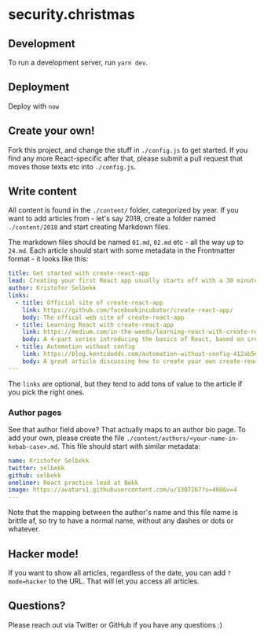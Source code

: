 # security.christmas

## Development

To run a development server, run `yarn dev`.

## Deployment

Deploy with `now`

## Create your own!

Fork this project, and change the stuff in `./config.js` to get started. If you find any more React-specific after that,
please submit a pull request that moves those texts etc into `./config.js`.

## Write content

All content is found in the `./content/` folder, categorized by year. If you want to add articles from - let's say 2018,
create a folder named `./content/2018` and start creating Markdown files.

The markdown files should be named `01.md`, `02.md` etc - all the way up to `24.md`. Each article should start with some
metadata in the Frontmatter format - it looks like this:

```yaml
title: Get started with create-react-app
lead: Creating your first React app usually starts off with a 30 minute crash course with Webpack, Babel and a whole lot of stuff not remotely related to React. That all changed with create-react-app.
author: Kristofer Selbekk
links:
  - title: Official site of create-react-app
    link: https://github.com/facebookincubator/create-react-app/
    body: The offical web site of create-react-app
  - title: Learning React with create-react-app
    link: https://medium.com/in-the-weeds/learning-react-with-create-react-app-part-1-a12e1833fdc
    body: A 4-part series introducing the basics of React, based on create-react-app
  - title: Automation without config
    link: https://blog.kentcdodds.com/automation-without-config-412ab5e47229
    body: A great article discussing how to create your own create-react-app to suit your own needs
---

```

The `links` are optional, but they tend to add tons of value to the article if you pick the right ones.

### Author pages

See that author field above? That actually maps to an author bio page. To add your own, please create the file
`./content/authors/<your-name-in-kebab-case>.md`. This file should start with similar metadata:

```yaml
name: Kristofer Selbekk
twitter: selbekk
github: selbekk
oneliner: React practice lead at Bekk
image: https://avatars1.githubusercontent.com/u/1307267?s=460&v=4
---

```

Note that the mapping between the author's name and this file name is brittle af, so try to have a normal name, without
any dashes or dots or whatever.

## Hacker mode!

If you want to show all articles, regardless of the date, you can
add `?mode=hacker` to the URL. That will let you access all articles.

## Questions?

Please reach out via Twitter or GitHub if you have any questions :)
